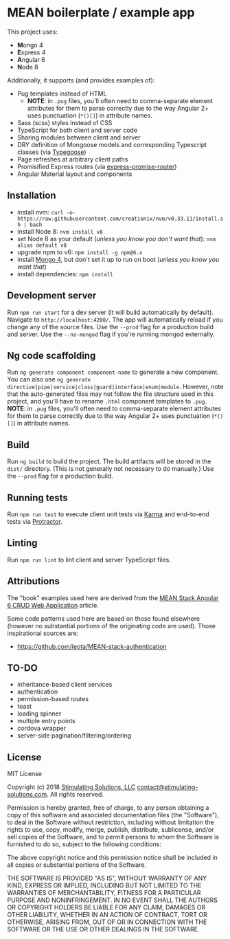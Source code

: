 # MEAN boilerplate / example app

This project uses:
* **M**ongo 4
* **E**xpress 4
* **A**ngular 6
* **N**ode 8

Additionally, it supports (and provides examples of):
* Pug templates instead of HTML
  * **NOTE**: in `.pug` files, you'll often need to comma-separate element attributes for them to parse correctly due
to the way Angular 2+ uses punctuation (`*()[]`) in attribute names.
* Sass (scss) styles instead of CSS
* TypeScript for both client and server code
* Sharing modules between client and server
* DRY definition of Mongoose models and corresponding Typescript classes (via [Typegoose](https://github.com/szokodiakos/typegoose))
* Page refreshes at arbitrary client paths
* Promisified Express routes (via [express-promise-router](https://github.com/express-promise-router/express-promise-router))
* Angular Material layout and components


## Installation

* install nvm: `curl -o- https://raw.githubusercontent.com/creationix/nvm/v0.33.11/install.sh | bash`
* install Node 8: `nvm install v8`
* set Node 8 as your default (*unless you know you don't want that*): `nvm alias default v8`
* upgrade npm to v6: `npm install -g npm@6.x`
* install [Mongo 4](https://www.mongodb.com/download-center?jmp=nav#community), but don't set it up to run on boot (*unless you know you want that*)
* install dependencies: `npm install`


## Development server

Run `npm run start` for a dev server (it will build automatically by default). Navigate to `http://localhost:4200/`. The app will automatically reload if you change any of the source files.
Use the `--prod` flag for a production build and server.  Use the `--no-mongod` flag if you're running mongod externally.


## Ng code scaffolding

Run `ng generate component component-name` to generate a new component. You can also use `ng generate directive|pipe|service|class|guard|interface|enum|module`.
However, note that the auto-generated files may not follow the file structure used in this project, and you'll have to rename `.html` component templates to
`.pug`.  **NOTE**: in `.pug` files, you'll often need to comma-separate element attributes for them to parse correctly due
to the way Angular 2+ uses punctuation (`*()[]`) in attribute names.


## Build

Run `ng build` to build the project. The build artifacts will be stored in the `dist/` directory. (This is not generally not necessary to do manually.) Use the `--prod` flag for a production build.


## Running tests

Run `npm run test` to execute client unit tests via [Karma](https://karma-runner.github.io) and end-to-end tests via [Protractor](http://www.protractortest.org/).


## Linting

Run `npm run lint` to lint client and server TypeScript files.


## Attributions

The "book" examples used here are derived from the 
[MEAN Stack Angular 6 CRUD Web Application](https://www.djamware.com/post/5b00bb9180aca726dee1fd6d/mean-stack-angular-6-crud-web-application) 
article.

Some code patterns used here are based on those found elsewhere (however no substantial portions
of the originating code are used).  Those inspirational sources are:
* https://github.com/leota/MEAN-stack-authentication


## TO-DO

* inheritance-based client services
* authentication
* permission-based routes
* toast
* loading spinner
* multiple entry points
* cordova wrapper
* server-side pagination/filtering/ordering

## License

MIT License

Copyright (c) 2018 [Stimulating Solutions, LLC](https://www.stimulating-solutions.com/) <contact@stimulating-solutions.com>.  All rights reserved.

Permission is hereby granted, free of charge, to any person obtaining a copy
of this software and associated documentation files (the "Software"), to deal
in the Software without restriction, including without limitation the rights
to use, copy, modify, merge, publish, distribute, sublicense, and/or sell
copies of the Software, and to permit persons to whom the Software is
furnished to do so, subject to the following conditions:

The above copyright notice and this permission notice shall be included in all
copies or substantial portions of the Software.

THE SOFTWARE IS PROVIDED "AS IS", WITHOUT WARRANTY OF ANY KIND, EXPRESS OR
IMPLIED, INCLUDING BUT NOT LIMITED TO THE WARRANTIES OF MERCHANTABILITY,
FITNESS FOR A PARTICULAR PURPOSE AND NONINFRINGEMENT. IN NO EVENT SHALL THE
AUTHORS OR COPYRIGHT HOLDERS BE LIABLE FOR ANY CLAIM, DAMAGES OR OTHER
LIABILITY, WHETHER IN AN ACTION OF CONTRACT, TORT OR OTHERWISE, ARISING FROM,
OUT OF OR IN CONNECTION WITH THE SOFTWARE OR THE USE OR OTHER DEALINGS IN THE
SOFTWARE.
